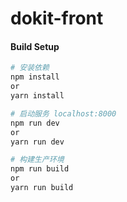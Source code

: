 # dokit-front

#### Build Setup
``` bash
# 安装依赖
npm install
or
yarn install

# 启动服务 localhost:8000
npm run dev
or
yarn run dev

# 构建生产环境
npm run build
or
yarn run build
```